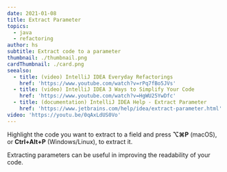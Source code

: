 ```yaml
---
date: 2021-01-08
title: Extract Parameter
topics:
  - java
  - refactoring
author: hs
subtitle: Extract code to a parameter
thumbnail: ./thumbnail.png
cardThumbnail: ./card.png
seealso:
  - title: (video) IntelliJ IDEA Everyday Refactorings
    href: 'https://www.youtube.com/watch?v=rPq7fBo5JVs'
  - title: (video) IntelliJ IDEA 3 Ways to Simplify Your Code
    href: 'https://www.youtube.com/watch?v=HgWU25YwDfc'
  - title: (documentation) IntelliJ IDEA Help - Extract Parameter
    href: 'https://www.jetbrains.com/help/idea/extract-parameter.html'
video: 'https://youtu.be/0qAxLdUS0Vo'
---
```

Highlight the code you want to extract to a field and press **⌥⌘P** (macOS), or **Ctrl+Alt+P** (Windows/Linux), to extract it.

Extracting parameters can be useful in improving the readability of your code.
